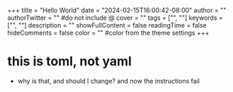 +++
title = "Hello World"
date = "2024-02-15T16:00:42-08:00"
author = ""
authorTwitter = "" #do not include @
cover = ""
tags = ["", ""]
keywords = ["", ""]
description = ""
showFullContent = false
readingTime = false
hideComments = false
color = "" #color from the theme settings
+++
# this is toml, not yaml
- why is that, and should I change?
and now the instructions fail